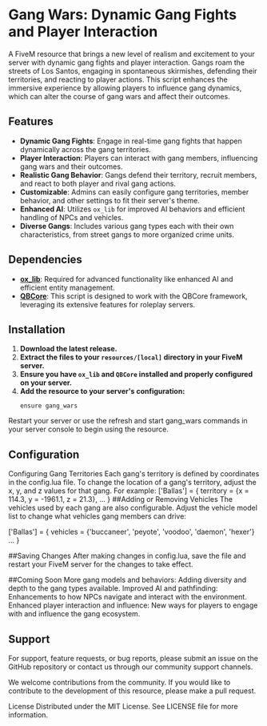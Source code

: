 # Gang Wars: Dynamic Gang Fights and Player Interaction

A FiveM resource that brings a new level of realism and excitement to your server with dynamic gang fights and player interaction. Gangs roam the streets of Los Santos, engaging in spontaneous skirmishes, defending their territories, and reacting to player actions. This script enhances the immersive experience by allowing players to influence gang dynamics, which can alter the course of gang wars and affect their outcomes.

## Features

- **Dynamic Gang Fights**: Engage in real-time gang fights that happen dynamically across the gang territories.
- **Player Interaction**: Players can interact with gang members, influencing gang wars and their outcomes.
- **Realistic Gang Behavior**: Gangs defend their territory, recruit members, and react to both player and rival gang actions.
- **Customizable**: Admins can easily configure gang territories, member behavior, and other settings to fit their server's theme.
- **Enhanced AI**: Utilizes `ox_lib` for improved AI behaviors and efficient handling of NPCs and vehicles.
- **Diverse Gangs**: Includes various gang types each with their own characteristics, from street gangs to more organized crime units.

## Dependencies

- **[ox_lib](https://github.com/overextended/ox_lib/releases)**: Required for advanced functionality like enhanced AI and efficient entity management.
- **[QBCore](https://github.com/qbcore-framework/qb-core)**: This script is designed to work with the QBCore framework, leveraging its extensive features for roleplay servers.

## Installation

1. **Download the latest release.**
2. **Extract the files to your `resources/[local]` directory in your FiveM server.**
3. **Ensure you have `ox_lib` and `QBCore` installed and properly configured on your server.**
4. **Add the resource to your server's configuration:**
   ```plaintext
   ensure gang_wars
Restart your server or use the refresh and start gang_wars commands in your server console to begin using the resource.

## Configuration

Configuring Gang Territories
Each gang's territory is defined by coordinates in the config.lua file. To change the location of a gang's territory, adjust the x, y, and z values for that gang. For example:
['Ballas'] = {
    territory = {x = 114.3, y = -1961.1, z = 21.3},
    ...
}
##Adding or Removing Vehicles
The vehicles used by each gang are also configurable. Adjust the vehicle model list to change what vehicles gang members can drive:

['Ballas'] = {
    vehicles = {'buccaneer', 'peyote', 'voodoo', 'daemon', 'hexer'}
    ...
}

##Saving Changes
After making changes in config.lua, save the file and restart your FiveM server for the changes to take effect.

##Coming Soon
More gang models and behaviors: Adding diversity and depth to the gang types available.
Improved AI and pathfinding: Enhancements to how NPCs navigate and interact with the environment.
Enhanced player interaction and influence: New ways for players to engage with and influence the gang ecosystem.

## Support
For support, feature requests, or bug reports, please submit an issue on the GitHub repository or contact us through our community support channels.

We welcome contributions from the community. If you would like to contribute to the development of this resource, please make a pull request.

License
Distributed under the MIT License. See LICENSE file for more information.
